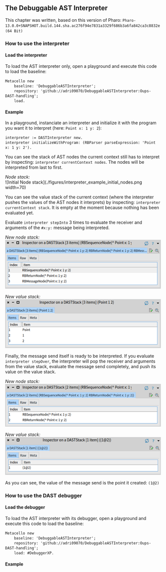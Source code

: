 ## The Debuggable AST Interpreter

This chapter was written, based on this version of Pharo: `Pharo-13.0.0+SNAPSHOT.build.144.sha.ac276f94e7831a3329f686b3a6fa842ca3c8832e (64 Bit)`

### How to use the interpreter

#### Load the interpreter

To load the AST interpreter only, open a playground and execute this code to load the baseline:

```Smalltalk
Metacello new
    baseline: 'DebuggableASTInterpreter';
    repository: 'github://adri09070/DebuggableASTInterpreter:Oups-DAST-handling';
    load.
```

#### Example

In a playground, instanciate an interpreter and initialize it with the program you want it to interpret (here: `Point x: 1 y: 2`):

```Smalltalk
interpreter := DASTInterpreter new.
interpreter initializeWithProgram: (RBParser parseExpression: 'Point x: 1 y: 2').
```

You can see the stack of AST nodes the current context still has to interpret by inspecting: `interpreter currentContext nodes`. The nodes will be interpreted from last to first.

*Node stack:*  
![Initial Node stack](./figures/interpreter_example_initial_nodes.png width=70)


You can see the value stack of the current context (where the interpreter pushes the values of the AST nodes it interprets) by inspecting: `interpreter currentContext stack`. It is empty at the moment because nothing has been evaluated yet.


Evaluate `interpreter stepInto` 3 times to evaluate the receiver and arguments of the `#x:y:` message being interpreted.  

*New node stack:*  
![Node stack after stepping into](./figures/interpreter_example_nodes_after_step_into.png)  

*New value stack:*  
![Value stack after stepping into](./figures/interpreter_example_value_stack_after_step_into.png)  


Finally, the message send itself is ready to be interpreted. If you evaluate `interpreter stepOver`, the interpreter will pop the receiver and arguments from the value stack, evaluate the message send completely, and push its value on the value stack.  

*New node stack:*  
![Node stack after stepping over](./figures/interpreter_example_nodes_after_step_over.png)  

*New value stack:*  
![Value stack after stepping over](./figures/interpreter_example_value_stack_after_step_over.png)  

As you can see, the value of the message send is the point it created: `(1@2)`

### How to use the DAST debugger

#### Load the debugger

To load the AST interpreter with its debugger, open a playground and execute this code to load the baseline:

```Smalltalk
Metacello new
    baseline: 'DebuggableASTInterpreter';
    repository: 'github://adri09070/DebuggableASTInterpreter:Oups-DAST-handling';
    load: #DebuggerXP.
```

#### Example

